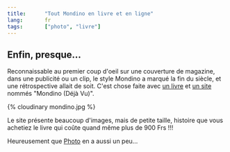 ```yaml
--- 
title:      "Tout Mondino en livre et en ligne" 
lang:       fr 
tags:       ["photo", "livre"]
---
```


## Enfin, presque…

Reconnaissable au premier coup d'oeil sur une couverture de magazine, dans une publicité ou un clip, le style Mondino a marqué la fin du siècle, et une rétrospective allait de soit. C'est chose faite avec [un livre](http://www.amazon.fr/exec/obidos/ASIN/3823899635) et [un site](http://www.mondinodejavu.com/) nommés "Mondino (Déjà Vu)".

{% cloudinary mondino.jpg %}

Le site présente beaucoup d'images, mais de petite taille, histoire que vous achetiez le livre qui coûte quand même plus de 900 Frs !!!

Heureusement que [Photo](http://www.photo.fr/portfolios/mondino/) en a aussi un peu…
